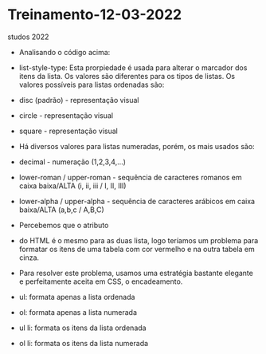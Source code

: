 # Treinamento-12-03-2022
 studos 2022

- Analisando o código acima:

- list-style-type: Esta prorpiedade é usada para alterar o marcador dos itens da lista. Os valores são diferentes para os tipos de listas. Os valores possíveis para listas ordenadas são:

- disc (padrão) - representação visual 
- circle - representação visual 
- square - representação visual 
- Há diversos valores para listas numeradas, porém, os mais usados são:

- decimal - numeração (1,2,3,4,...)
- lower-roman / upper-roman - sequência de caracteres romanos em caixa baixa/ALTA (i, ii, iii / I, II, III)
- lower-alpha / upper-alpha - sequência de caracteres arábicos em caixa baixa/ALTA (a,b,c / A,B,C)
- Percebemos que o atributo <li> do HTML é o mesmo para as duas lista, logo teríamos um problema para formatar os itens de uma tabela com cor vermelho e na outra tabela em cinza.

- Para resolver este problema, usamos uma estratégia bastante elegante e perfeitamente aceita em CSS, o encadeamento.

- ul: formata apenas a lista ordenada

- ol: formata apenas a lista numerada

- ul li: formata os itens da lista ordenada

- ol li: formata os itens da lista numerada
